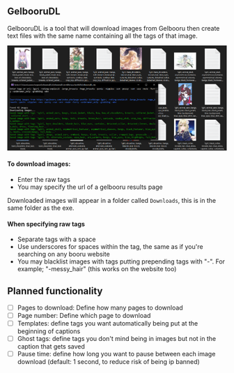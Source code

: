 ## GelbooruDL

GelbooruDL is a tool that will download images from Gelbooru then create text files with the same name containing all the tags of that image.

<img src="https://github.com/hopto-dot/Gelbooru-Downloader/blob/master/GBDL.png?raw=true" width="700">

#### To download images:
* Enter the raw tags
* You may specify the url of a gelbooru results page

Downloaded images will appear in a folder called `Downloads`, this is in the same folder as the exe.

#### When specifying raw tags
* Separate tags with a space
* Use underscores for spaces within the tag, the same as if you're searching on any booru website
* You may blacklist images with tags putting prepending tags with "-". For example; "-messy_hair" (this works on the website too)

## Planned functionality
- [ ] Pages to download: Define how many pages to download
- [ ] Page number: Define which page to download
- [ ] Templates: define tags you want automatically being put at the beginning of captions
- [ ] Ghost tags: define tags you don't mind being in images but not in the caption that gets saved
- [ ] Pause time: define how long you want to pause between each image download (default: 1 second, to reduce risk of being ip banned)
